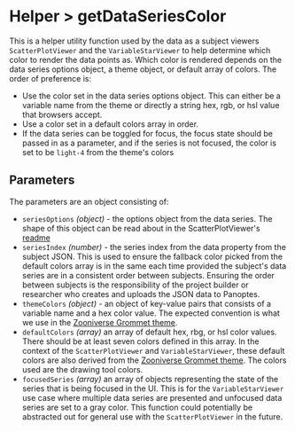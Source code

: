 # Helper > getDataSeriesColor

This is a helper utility function used by the data as a subject viewers `ScatterPlotViewer` and the `VariableStarViewer` to help determine which color to render the data points as. Which color is rendered depends on the data series options object, a theme object, or default array of colors. The order of preference is:

- Use the color set in the data series options object. This can either be a variable name from the theme or directly a string hex, rgb, or hsl value that browsers accept. 
- Use a color set in a default colors array in order.
- If the data series can be toggled for focus, the focus state should be passed in as a parameter, and if the series is not focused, the color is set to be `light-4` from the theme's colors

## Parameters

The parameters are an object consisting of:

- `seriesOptions` _(object)_ - the options object from the data series. The shape of this object can be read about in the ScatterPlotViewer's [readme](../../../../components/ScatterPlotViewer/README.md)
- `seriesIndex` _(number)_ - the series index from the data property from the subject JSON. This is used to ensure the fallback color picked from the default colors array is in the same each time provided the subject's data series are in a consistent order between subjects. Ensuring the order between subjects is the responsibility of the project builder or researcher who creates and uploads the JSON data to Panoptes.
- `themeColors` _(object)_ - an object of key-value pairs that consists of a variable name and a hex color value. The expected convention is what we use in the [Zooniverse Grommet theme](https://github.com/zooniverse/front-end-monorepo/tree/master/packages/lib-grommet-theme).
- `defaultColors` _(array)_ an array of default hex, rbg, or hsl color values. There should be at least seven colors defined in this array. In the context of the `ScatterPlotViewer` and `VariableStarViewer`, these default colors are also derived from the [Zooniverse Grommet theme](https://github.com/zooniverse/front-end-monorepo/tree/master/packages/lib-grommet-theme). The colors used are the drawing tool colors. 
- `focusedSeries` _(array)_ an array of objects representing the state of the series that is being focused in the UI. This is for the `VariableStarViewer` use case where multiple data series are presented and unfocused data series are set to a gray color. This function could potentially be abstracted out for general use with the `ScatterPlotViewer` in the future.